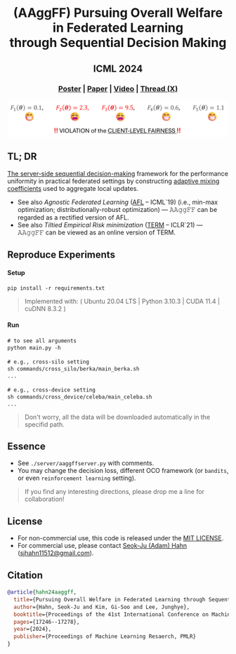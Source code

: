 <div align="center">
  <h1 align="center">(AAggFF) Pursuing Overall Welfare in Federated Learning <br> through Sequential Decision Making</h1>
  <h2 align="center">ICML 2024</h2>

### [Poster](./assets/AAggFF_Poster.pdf) | [Paper](https://arxiv.org/abs/2405.20821) | [Video](https://youtu.be/HwzcV645Xoc?list=PLTlQ809nH5xsdYaTyfsXbM6_gkzerxW8j) | [Thread (X)](https://x.com/vaseline_555/status/1814694180435993044)

</div>

<div align="center">
<img width="800" alt="image" src="./assets/AAggFF_Thumbnail.png">
</div>

## TL; DR
<u>The server-side sequential decision-making</u> framework for the performance uniformity in practical federated settings by constructing <u>adaptive mixing coefficients</u> used to aggregate local updates.
* See also <i>Agnostic Federated Learning</i> ([AFL](https://arxiv.org/abs/1902.00146) &ndash; ICML`19) (i.e., min-max optimization; distributionally-robust optimization) &mdash; 𝙰𝙰𝚐𝚐𝙵𝙵 can be regarded as a rectified version of AFL.
* See also <i>Tiltied Empirical Risk minimization</i> ([TERM](https://openreview.net/forum?id=K5YasWXZT3O) &ndash; ICLR`21) &mdash; 𝙰𝙰𝚐𝚐𝙵𝙵 can be viewed as an online version of TERM.


## Reproduce Experiments
#### Setup 
```
pip install -r requirements.txt
```
> Implemented with: ( Ubuntu 20.04 LTS | Python 3.10.3 | CUDA 11.4 | cuDNN 8.3.2 )


#### Run
```
# to see all arguments
python main.py -h

# e.g., cross-silo setting
sh commands/cross_silo/berka/main_berka.sh
...

# e.g., cross-device setting
sh commands/cross_device/celeba/main_celeba.sh
...
```
> Don't worry, all the data will be downloaded automatically in the specifid path.

## Essence
* See `./server/aaggffserver.py` with comments.
* You may change the decision loss, different OCO framework (or `bandits`, or even `reinforcement learning` setting).
> If you find any interesting directions, please drop me a line for collaboration!

## License
* For non-commercial use, this code is released under the [MIT LICENSE](./LICENSE).  
* For commercial use, please contact <u>Seok-Ju (Adam) Hahn</u> ([sjhahn11512@gmail.com](mailto:sjhahn11512@gmail.com)).


## Citation

```BibTeX
@article{hahn24aaggff,
  title={Pursuing Overall Welfare in Federated Learning through Sequential Decision Making},
  author={Hahn, Seok-Ju and Kim, Gi-Soo and Lee, Junghye},
  booktitle={Proceedings of the 41st International Conference on Machine Learning},
  pages={17246--17278},
  year={2024},
  publisher={Proceedings of Machine Learning Resaerch, PMLR}
}
```
